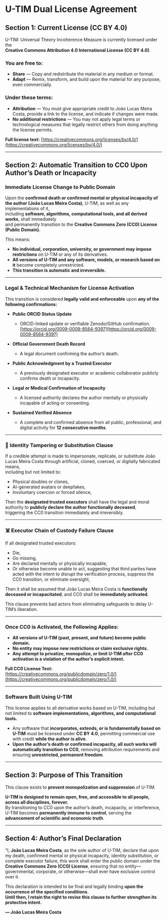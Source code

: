 # U-TIM Dual License Agreement

## Section 1: Current License (CC BY 4.0)
U-TIM: Universal Theory Incoherence Measure is currently licensed under the  
**Creative Commons Attribution 4.0 International License (CC BY 4.0)**.

### You are free to:
- **Share** — Copy and redistribute the material in any medium or format.
- **Adapt** — Remix, transform, and build upon the material for any purpose, even commercially.

### Under these terms:
- **Attribution** — You must give appropriate credit to João Lucas Meira Costa, provide a link to the license, and indicate if changes were made.
- **No additional restrictions** — You may not apply legal terms or technological measures that legally restrict others from doing anything the license permits.

**Full license text:** [https://creativecommons.org/licenses/by/4.0/](https://creativecommons.org/licenses/by/4.0/)

---

## Section 2: Automatic Transition to CC0 Upon Author’s Death or Incapacity

### Immediate License Change to Public Domain
Upon the **confirmed death or confirmed mental or physical incapacity of the author (João Lucas Meira Costa)**, U-TIM, as well as any implementations of it,  
including **software, algorithms, computational tools, and all derived works**, shall immediately  
and permanently transition to the **Creative Commons Zero (CC0) License (Public Domain).**

This means:
- **No individual, corporation, university, or government may impose restrictions** on U-TIM or any of its derivatives.  
- **All versions of U-TIM and any software, models, or research based on it** become completely unrestricted.  
- **This transition is automatic and irreversible.**

---

### Legal & Technical Mechanism for License Activation
This transition is considered **legally valid and enforceable** upon **any of the following confirmations:**

- **Public ORCID Status Update**  
  - ORCID-linked update or verifiable Zenodo/GitHub confirmation. [https://orcid.org/0009-0009-8564-9397](https://orcid.org/0009-0009-8564-9397)

- **Official Government Death Record**  
  - A legal document confirming the author’s death.

- **Public Acknowledgment by a Trusted Executor**  
  - A previously designated executor or academic collaborator publicly confirms death or incapacity.

- **Legal or Medical Confirmation of Incapacity**  
  - A licensed authority declares the author mentally or physically incapable of acting or consenting.

- **Sustained Verified Absence**  
  - A complete and confirmed absence from all public, professional, and digital activity for **12 consecutive months**.

---

### 🧬 Identity Tampering or Substitution Clause

If a credible attempt is made to impersonate, replicate, or substitute João Lucas Meira Costa through artificial, cloned, coerced, or digitally fabricated means,  
including but not limited to:
- Physical doubles or clones,  
- AI-generated avatars or deepfakes,  
- Involuntary coercion or forced silence,  

Then the **designated trusted executors** shall have the legal and moral authority to **publicly declare the author functionally deceased**,  
triggering the CC0 transition immediately and irreversibly.

---

### ☠️ Executor Chain of Custody Failure Clause

If all designated trusted executors:
- Die,  
- Go missing,  
- Are declared mentally or physically incapable,  
- Or otherwise become unable to act, suggesting that third parties have acted with the intent to disrupt the verification process, suppress the CC0 transition, or eliminate oversight,

Then it shall be assumed that João Lucas Meira Costa is **functionally deceased or incapacitated**, and CC0 shall be **immediately activated**.

This clause prevents bad actors from eliminating safeguards to delay U-TIM’s liberation.

---

### Once CC0 is Activated, the Following Applies:
- **All versions of U-TIM (past, present, and future) become public domain.**
- **No entity may impose new restrictions or claim exclusive rights.**
- **Any attempt to privatize, monopolize, or limit U-TIM after CC0 activation is a violation of the author’s explicit intent.**

**Full CC0 License Text:** [https://creativecommons.org/publicdomain/zero/1.0/](https://creativecommons.org/publicdomain/zero/1.0/)

---

### Software Built Using U-TIM
This license applies to all derivative works based on U-TIM, including but not limited to **software implementations, algorithms, and computational tools.**

- Any software that **incorporates, extends, or is fundamentally based on U-TIM** must be licensed under **CC BY 4.0**, permitting commercial use with credit **while the author is alive**.  
- **Upon the author’s death or confirmed incapacity, all such works will automatically transition to CC0**, removing attribution requirements and ensuring **unrestricted, permanent freedom**.

---

## Section 3: Purpose of This Transition

This clause exists to **prevent monopolization and suppression** of U-TIM.

**U-TIM is designed to remain open, free, and accessible to all people, across all disciplines, forever.**  
By transitioning to CC0 upon the author’s death, incapacity, or interference, U-TIM becomes **permanently immune to control**, serving the **advancement of scientific and economic truth**.

---

## Section 4: Author’s Final Declaration

"I, **João Lucas Meira Costa**, as the sole author of U-TIM, declare that upon my death, confirmed mental or physical incapacity, identity substitution, or complete executor failure, this work shall enter the public domain under the **Creative Commons Zero (CC0) License**, ensuring that no entity—governmental, corporate, or otherwise—shall ever have exclusive control over it.

This declaration is intended to be final and legally binding **upon the occurrence of the specified conditions**.  
**Until then, I retain the right to revise this clause to further strengthen its protective intent.**

**— João Lucas Meira Costa**
